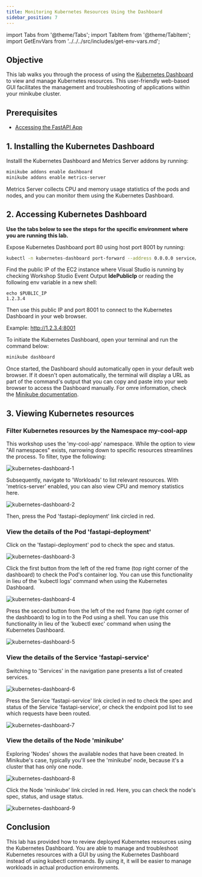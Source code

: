 ```yaml
---
title: Monitoring Kubernetes Resources Using the Dashboard
sidebar_position: 7
---
```

import Tabs from '@theme/Tabs';
import TabItem from '@theme/TabItem';
import GetEnvVars from '../../../src/includes/get-env-vars.md';

## Objective

This lab walks you through the process of using the [Kubernetes Dashboard](https://github.com/kubernetes/dashboard) to view and manage Kubernetes resources. This user-friendly web-based GUI facilitates the management and troubleshooting of applications within your minikube cluster.

## Prerequisites
- [Accessing the FastAPI App](./access-app.md)


<!--This is a shared file at src/includes/get-env-vars.md that tells users to navigate to the 'python-fastapi-demo-docker' directory where their environment variables are sourced.-->
<GetEnvVars />

## 1. Installing the Kubernetes Dashboard

Installl the Kubernetes Dashboard and Metrics Server addons by running:
```bash
minikube addons enable dashboard
minikube addons enable metrics-server
```
Metrics Server collects CPU and memory usage statistics of the pods and nodes, and you can monitor them using the Kubernetes Dashboard.

## 2. Accessing Kubernetes Dashboard

**Use the tabs below to see the steps for the specific environment where you are running this lab.**

<Tabs>
  <TabItem value="AWS Workshop Studio" label="AWS Workshop Studio" default>

Expose Kubernetes Dashboard port 80 using host port 8001 by running:
```bash
kubectl -n kubernetes-dashboard port-forward --address 0.0.0.0 service/kubernetes-dashboard 8001:80
```

Find the public IP of the EC2 instance where Visual Studio is running by checking Workshop Studio Event Output **IdePublicIp** or reading the following env variable in a new shell:
```
echo $PUBLIC_IP
1.2.3.4
```
Then use this public IP and port 8001 to connect to the Kubernetes Dashboard in your web browser.

Example: http://1.2.3.4:8001

</TabItem>
  <TabItem value="Local Computer" label="Local Computer" default>

To initiate the Kubernetes Dashboard, open your terminal and run the command below:
```bash
minikube dashboard
```
Once started, the Dashboard should automatically open in your default web browser. If it doesn't open automatically, the terminal will display a URL as part of the command's output that you can copy and paste into your web browser to access the Dashboard manually.
For omre information, check the [Minikube documentation](https://minikube.sigs.k8s.io/docs/handbook/dashboard/).

</TabItem>
</Tabs>

## 3. Viewing Kubernetes resources

### Filter Kubernetes resources by the Namespace my-cool-app

This workshop uses the 'my-cool-app' namespace. While the option to view "All namespaces" exists, narrowing down to specific resources streamlines the process. To filter, type the following:

![kubernetes-dashboard-1](./images/kubernetes-dashboard-1.jpg)

Subsequently, navigate to 'Workloads' to list relevant resources. With 'metrics-server' enabled, you can also view CPU and memory statistics here.

![kubernetes-dashboard-2](./images/kubernetes-dashboard-2.jpg)

Then, press the Pod 'fastapi-deployment' link circled in red.

### View the details of the Pod 'fastapi-deployment'

Click on the 'fastapi-deployment' pod to check the spec and status.

![kubernetes-dashboard-3](./images/kubernetes-dashboard-3.jpg)

Click the first button from the left of the red frame (top right corner of the dashboard) to check the Pod's container log. You can use this functionality in lieu of the 'kubectl logs' command when using the Kubernetes Dashboard.

![kubernetes-dashboard-4](./images/kubernetes-dashboard-4.jpg)

Press the second button from the left of the red frame (top right corner of the dashboard) to log in to the Pod using a shell. You can use this functionality in lieu of the 'kubectl exec' command when using the Kubernetes Dashboard.

![kubernetes-dashboard-5](./images/kubernetes-dashboard-5.jpg)

### View the details of the Service 'fastapi-service'

Switching to 'Services' in the navigation pane presents a list of created services.

![kubernetes-dashboard-6](./images/kubernetes-dashboard-6.jpg)

Press the Service 'fastapi-service' link circled in red to check the spec and status of the Service 'fastapi-service', or check the endpoint pod list to see which requests have been routed.

![kubernetes-dashboard-7](./images/kubernetes-dashboard-7.jpg)

### View the details of the Node 'minikube'

Exploring 'Nodes' shows the available nodes that have been created. In Minikube's case, typically you'll see the 'minikube' node, because it's a cluster that has only one node.

![kubernetes-dashboard-8](./images/kubernetes-dashboard-8.jpg)

Click the Node 'minikube' link circled in red. Here, you can check the node's spec, status, and usage status.

![kubernetes-dashboard-9](./images/kubernetes-dashboard-9.jpg)

## Conclusion

This lab has provided how to review deployed Kubernetes resources using the Kubernetes Dashboard. You are able to manage and troubleshoot Kubernetes resources with a GUI by using the Kubernetes Dashboard instead of using kubectl commands. By using it, it will be easier to manage workloads in actual production environments.
